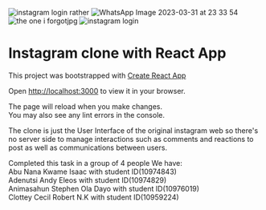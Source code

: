 ![instagram login rather](https://user-images.githubusercontent.com/102770998/229228478-37a7f3d5-f703-466c-98f5-f5efc240ff77.jpg)
![WhatsApp Image 2023-03-31 at 23 33 54](https://user-images.githubusercontent.com/102770998/229251180-55dd3818-5daa-4b09-981d-e723478d4532.jpg)
![the one i forgotjpg](https://user-images.githubusercontent.com/102770998/229238629-03643bed-7f93-45ab-aa5a-4aa7d8fb7776.jpg)
![instagram login](https://user-images.githubusercontent.com/102770998/229228575-e2111835-c1d7-4535-afaf-762bbf82a448.jpg)
# Instagram clone with React App

This project was bootstrapped with [Create React App](https://github.com/facebook/create-react-app)

Open [http://localhost:3000](http://localhost:3000) to view it in your browser.

The page will reload when you make changes.\
You may also see any lint errors in the console.

The clone is just the User Interface of the original instagram web so there's no server side to manage interactions such as comments and reactions to post as well as communications between users. 

Completed this task in a group of 4 people
We have: <br>
Abu Nana Kwame Isaac with student ID(10974843) <br>
Adenutsi Andy Eleos with student ID(10974829) <br>
Animasahun Stephen Ola Dayo with student ID(10976019) <br>
Clottey Cecil Robert N.K with student ID(10959224)
